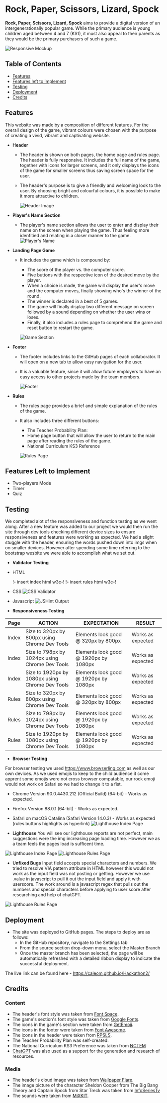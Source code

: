# Rock, Paper, Scissors, Lizard, Spock

**Rock, Paper, Scissors, Lizard, Spock** aims to provide a digital version of an intergenerationally popular game. While the primary audience is young children aged between 4 and 7 (KS1), it must also appeal to their parents as they would be the primary purchasers of such a game.

![Responsive Mockup](https://github.com/caleom/Hackathon2/blob/main/assets/img/responsive_mockup.png)

## Table of Contents

- [Features](#features)
- [Features left to implement](#features-left-to-implement)
- [Testing](#testing)
- [Deployment](#deployment)
- [Credits](#credits)

## Features

This website was made by a composition of different features. For the overall design of the game, vibrant colours were chosen with the purpose of creating a vivid, vibrant and captivating website.

- **Header**

  - The header is shown on both pages, the home page and rules page. The header is fully responsive. It includes the full name of the game, together with icons for larger screens, and it only displays the icons of the game for smaller screens thus saving screen space for the user.
  - The header's purpose is to give a friendly and welcoming look to the user. By choosing bright and colourful colours, it is possible to make it more attractive to children.

    ![Header Image](https://github.com/caleom/Hackathon2/blob/main/assets/img/game-header.png)

- **Player's Name Section**

  - The player's name section allows the user to enter and display their name on the screen when playing the game. Thus feeling more idenfitied and relating in a closer manner to the game.
    ![Player's Name](https://github.com/caleom/Hackathon2/blob/main/assets/img/player-name.png)

- **Landing Page Game**

  - It includes the game which is compound by:

    - The score of the player vs. the computer score.
    - Five buttons with the respective icon of the desired move by the player.
    - When a choice is made, the game will display the user's move and the computer moves, finally showing who's the winner of the round.
    - The winner is declared in a best of 5 games.
    - The game will finally display two different message on screen followed by a sound depending on whether the user wins or loses.
    - Finally, it also includes a rules page to comprehend the game and reset button to restart the game.

    ![Game Section](https://github.com/caleom/Hackathon2/blob/main/assets/img/game-section.png)

- **Footer**

  - The footer includes links to the GitHub pages of each collaborator. It will open on a new tab to allow easy navigation for the user.
  - It is a valuable feature, since it will allow future employers to have an easy access to other projects made by the team members.

    ![Footer](https://github.com/caleom/Hackathon2/blob/main/assets/img/game-footer.png)

- **Rules**

  - The rules page provides a brief and simple explanation of the rules of the game.
  - It also includes three different buttons:

    - The Teacher Probability Plan:
    - Home page button that will allow the user to return to the main page after reading the rules of the game.
    - National Curriculum KS3 Reference

    ![Rules Page](https://github.com/caleom/Hackathon2/blob/main/assets/img/rules_page.png)

## Features Left to Implement

- Two-players Mode
- Timer
- Quiz

## Testing

We completed alot of the responsiveness and function testing as we went along. After a new feature was added to our project we would then run the site through dev tools checking different device sizes to ensure responsiveness and features were working as expected. We had a slight stuggle with the header, ensuring the words pushed down into imgs when on smaller devices. However after spending some time referring to the bootstrap wesbite we were able to accomplish what we set out.

- **Validator Testing**

- HTML

  !- insert index html w3c-!
  !- insert rules html w3c-!

- CSS
    <img src="./assets/img/W3 CSS Validator.png" alt="CSS Validator">

- Javascript
    <img src="./assets/img/JSHIN_Output.png" alt="JSHint Output">

- **Responsiveness Testing**

| **Page** | **ACTION**                                      | **EXPECTATION**                       | **RESULT**        |
| -------- | ----------------------------------------------- | ------------------------------------- | ----------------- |
| Index    | Size to 320px by 800px using Chrome Dev Tools   | Elements look good @ 320px by 800px   | Works as expected |
| Index    | Size to 798px by 1024px using Chrome Dev Tools  | Elements look good @ 1920px by 1080px | Works as expected |
| Index    | Size to 1920px by 1080px using Chrome Dev Tools | Elements look good @ 1920px by 1080px | Works as expected |
| Rules    | Size to 320px by 800px using Chrome Dev Tools   | Elements look good @ 320px by 800px   | Works as expected |
| Rules    | Size to 798px by 1024px using Chrome Dev Tools  | Elements look good @ 1920px by 1080px | Works as expected |
| Rules    | Size to 1920px by 1080px using Chrome Dev Tools | Elements look good @ 1920px by 1080px | Works as expected |

- **Browser Testing**

For browser testing we used https://www.browserling.com as well as our own devices. As we used emojis to keep to the child audience it come apprent some emojis were not cross browser compatable, our rock emoji would not work on Safari so we had to change it to a fist.

- Chrome Version 90.0.4430.212 (Official Build) (64-bit) - Works as expected.
- Firefox Version 88.0.1 (64-bit) - Works as expected.
- Safari on macOS Catalina (Safari Version 14.0.3) - Works as expected (rules buttons highlights as hyperlink)
  <img src="./assets/img/Safari index bug .jpg" alt="Lighthouse Index Page">

- **Lighthouse**
  You will see our lighthouse reports are not perfect, main suggestions were the img increasing page loading time. However we as a team feels the pages load is sufficent time.

<img src="./assets/img/lighthouse - index.png" alt="Lighthouse Index Page">
<img src="./assets/img/lighthouse - rules.png" alt="Lighthouse Rules Page">

- **Unfixed Bugs**
  Input field accepts special characters and numbers. We tried to resolve VIA pattern attribute in HTML however this would not work as the input field was not posting or getting. However we use .value in javascript to pull it out the input field and apply it with userscore. The work around is a javascript regex that pulls out the numbers and special characters before applying to user score after researching and help of chatGPT.

<img src="./assets/img/input field bug.png" alt="Lighthouse Rules Page">

## Deployment

- The site was deployed to GitHub pages. The steps to deploy are as follows:
  - In the GitHub repository, navigate to the Settings tab
  - From the source section drop-down menu, select the Master Branch
  - Once the master branch has been selected, the page will be automatically refreshed with a detailed ribbon display to indicate the successful deployment.

The live link can be found here - https://caleom.github.io/Hackathon2/

## Credits

### Content

- The header's font style was taken from [Font Space](https://www.fontspace.com/whale-i-tried-font-f30502).
- The game's section's font style was taken from [Google Fonts](https://fonts.google.com/).
- The icons in the game's section were taken from [GetEmoji](https://getemoji.com/).
- The icons in the footer were taken from [Font Awesome](https://fontawesome.com/).
- The icons in the header were taken from [RPSLS](https://rpsls.net/#vis1d).
- The Teacher Probability Plan was self-created.
- The National Curriculum KS3 Preference was taken from [NCTEM](https://www.ncetm.org.uk/in-the-classroom/national-curriculum-resource-tool/?topic=1388)
- [ChatGPT](https://chat.openai.com/) was also used as a support for the generation and research of resources.
### Media

- The header's cloud image was taken from [Wallpaper Flare](https://www.wallpaperflare.com/clouds-figure-background-simpsons-art-beginning-cartoon-wallpaper-uzhuk).
- The image picture of the character Sheldon Cooper from The Big Bang Theory and Captain Spock from Star Treck was taken from [InfoSeriesTv](https://www.infoseriestv.com/wp-content/uploads/2012/03/The-Big-Bang-Theory.jpg)
- The sounds were taken from [MiXKIT](https://mixkit.co/free-sound-effects/).